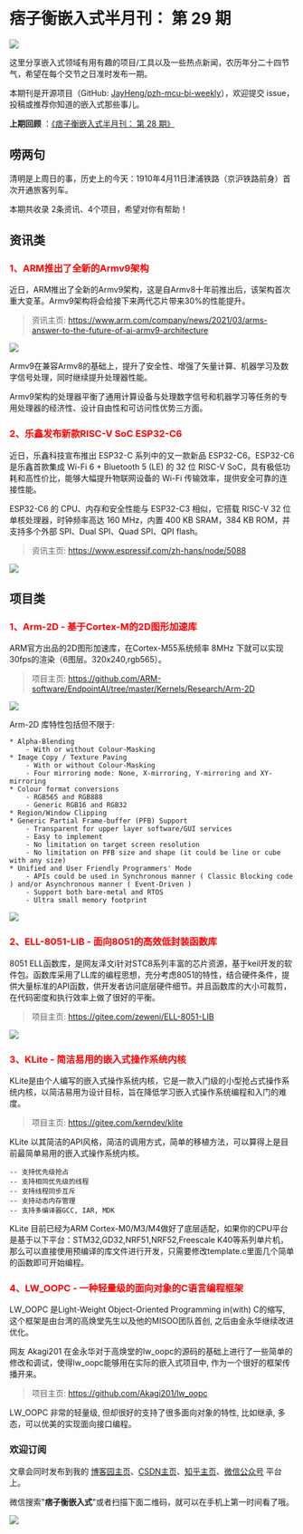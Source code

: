 # 痞子衡嵌入式半月刊： 第 29 期

![](http://henjay724.com/image/cnblogs/pzh_mcu_bi_weekly.PNG)

这里分享嵌入式领域有用有趣的项目/工具以及一些热点新闻，农历年分二十四节气，希望在每个交节之日准时发布一期。

本期刊是开源项目（GitHub: [JayHeng/pzh-mcu-bi-weekly](https://github.com/JayHeng/pzh-mcu-bi-weekly)），欢迎提交 issue，投稿或推荐你知道的嵌入式那些事儿。

**上期回顾** ：[《痞子衡嵌入式半月刊： 第 28 期》](https://www.cnblogs.com/henjay724/p/14590445.html)

## 唠两句

清明是上周日的事，历史上的今天：1910年4月11日津浦铁路（京沪铁路前身）首次开通旅客列车。

本期共收录 2条资讯、4个项目，希望对你有帮助！

## 资讯类

### <font color="red">1、ARM推出了全新的Armv9架构</font>

近日，ARM推出了全新的Armv9架构，这是自Armv8十年前推出后，该架构首次重大变革。Armv9架构将会给接下来两代芯片带来30%的性能提升。

> 资讯主页: https://www.arm.com/company/news/2021/03/arms-answer-to-the-future-of-ai-armv9-architecture

![](http://henjay724.com/image/biweekly20210411/Armv9.PNG)

Armv9在兼容Armv8的基础上，提升了安全性、增强了矢量计算、机器学习及数字信号处理，同时继续提升处理器性能。

Armv9架构的处理器平衡了通用计算设备与处理数字信号和机器学习等任务的专用处理器的经济性、设计自由性和可访问性优势三方面。

### <font color="red">2、乐鑫发布新款RISC-V SoC ESP32-C6</font>

近日，乐鑫科技宣布推出 ESP32-C 系列中的又一款新品 ESP32-C6。ESP32-C6 是乐鑫首款集成 Wi-Fi 6 + Bluetooth 5 (LE) 的 32 位 RISC-V SoC，具有极低功耗和高性价比，能够大幅提升物联网设备的 Wi-Fi 传输效率，提供安全可靠的连接性能。

ESP32-C6 的 CPU、内存和安全性能与 ESP32-C3 相似，它搭载 RISC-V 32 位单核处理器，时钟频率高达 160 MHz，内置 400 KB SRAM，384 KB ROM，并支持多个外部 SPI、Dual SPI、Quad SPI、QPI flash。

> 资讯主页: https://www.espressif.com/zh-hans/node/5088

![](http://henjay724.com/image/biweekly20210411/ESP32-C6.PNG)

## 项目类

### <font color="red">1、Arm-2D - 基于Cortex-M的2D图形加速库</font>

ARM官方出品的2D图形加速库，在Cortex-M55系统频率 8MHz 下就可以实现30fps的渲染（6图层。320x240,rgb565）。

> 项目主页: https://github.com/ARM-software/EndpointAI/tree/master/Kernels/Research/Arm-2D

![](http://henjay724.com/image/biweekly20210411/Arm-2D_Alpha-blending.gif)

Arm-2D 库特性包括但不限于:

```text
* Alpha-Blending
    - With or without Colour-Masking
* Image Copy / Texture Paving
    - With or without Colour-Masking
    - Four mirroring mode: None, X-mirroring, Y-mirroring and XY-mirroring
* Colour format conversions
    - RGB565 and RGB888
    - Generic RGB16 and RGB32
* Region/Window Clipping
* Generic Partial Frame-buffer (PFB) Support
    - Transparent for upper layer software/GUI services
    - Easy to implement
    - No limitation on target screen resolution
    - No limitation on PFB size and shape (it could be line or cube with any size)
* Unified and User Friendly Programmers' Mode
    - APIs could be used in Synchronous manner ( Classic Blocking code ) and/or Asynchronous manner ( Event-Driven )
    - Support both bare-metal and RTOS
    - Ultra small memory footprint
```

![](http://henjay724.com/image/biweekly20210411/Arm-2D.PNG)

### <font color="red">2、ELL-8051-LIB - 面向8051的高效低封装函数库</font>

8051 ELL函数库，是网友泽文i针对STC8系列丰富的芯片资源，基于keil开发的软件包。函数库采用了LL库的编程思想，充分考虑8051的特性，结合硬件条件，提供大量标准的API函数，供开发者访问底层硬件细节。并且函数库的大小可裁剪，在代码密度和执行效率上做了很好的平衡。

> 项目主页: https://gitee.com/zeweni/ELL-8051-LIB

![](http://henjay724.com/image/biweekly20210411/ELL-8051-LIB.PNG)

### <font color="red">3、KLite - 简洁易用的嵌入式操作系统内核</font>

KLite是由个人编写的嵌入式操作系统内核，它是一款入门级的小型抢占式操作系统内核，以简洁易用为设计目标，旨在降低学习嵌入式操作系统编程和入门的难度。

> 项目主页: https://gitee.com/kerndev/klite

KLite 以其简洁的API风格，简洁的调用方式，简单的移植方法，可以算得上是目前最简单易用的嵌入式操作系统内核。

```text
-- 支持优先级抢占  
-- 支持相同优先级的线程  
-- 支持线程同步互斥  
-- 支持动态内存管理
-- 支持多编译器GCC, IAR, MDK
```

KLite 目前已经为ARM Cortex-M0/M3/M4做好了底层适配，如果你的CPU平台是基于以下平台：STM32,GD32,NRF51,NRF52,Freescale K40等系列单片机，那么可以直接使用预编译的库文件进行开发，只需要修改template.c里面几个简单的函数即可开始编程。

### <font color="red">4、LW_OOPC - 一种轻量级的面向对象的C语言编程框架</font>

LW_OOPC 是Light-Weight Object-Oriented Programming in(with) C的缩写, 这个框架是由台湾的高焕堂先生以及他的MISOO团队首创, 之后由金永华继续改进优化。

网友 Akagi201 在金永华对于高焕堂的lw_oopc的源码的基础上进行了一些简单的修改和调试，使得lw_oopc能够用在实际的嵌入式项目中, 作为一个很好的框架传播开来。

> 项目主页: https://github.com/Akagi201/lw_oopc

LW_OOPC 非常的轻量级, 但却很好的支持了很多面向对象的特性, 比如继承, 多态，可以优美的实现面向接口编程。

### 欢迎订阅

文章会同时发布到我的 [博客园主页](https://www.cnblogs.com/henjay724/)、[CSDN主页](https://blog.csdn.net/henjay724)、[知乎主页](https://www.zhihu.com/people/henjay724)、[微信公众号](http://weixin.sogou.com/weixin?type=1&query=痞子衡嵌入式) 平台上。

微信搜索"__痞子衡嵌入式__"或者扫描下面二维码，就可以在手机上第一时间看了哦。

![](http://henjay724.com/image/github/pzhMcu_qrcode_258x258.jpg)

